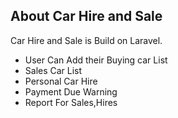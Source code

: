 
## About Car Hire and Sale

Car Hire and Sale is Build on Laravel.
- User Can Add their Buying car List
- Sales Car List
- Personal Car Hire 
- Payment Due Warning 
- Report For Sales,Hires 
